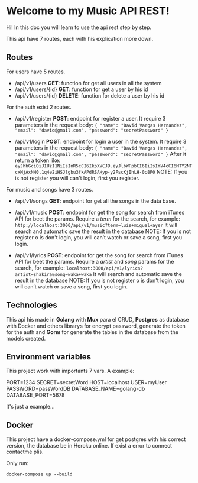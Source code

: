 # Welcome to my Music API REST!

Hi! In this doc you will learn to use the api rest step by step.

This api have 7 routes, each with his explication more down.

## Routes

For users have 5 routes.

- /api/v1/users **GET**: function for get all users in all the system
- /api/v1/users/{id} **GET**: function for get a user by his id
- /api/v1/users/{id} **DELETE**: function for delete a user by his id

For the auth exist 2 routes.

- /api/v1/register **POST**: endpoint for register a user. It require 3 parameters in the request body:
  `{ "name": "David Vargas Hernandez", "email": "david@gmail.com", "password": "secretPassword" }`

- /api/v1/login **POST**: endpoint for login a user in the system. It require 3 parameters in the request body:
  `{ "name": "David Vargas Hernandez", "email": "david@gmail.com", "password": "secretPassword" }`
  After it return a token like: `eyJhbGciOiJIUzI1NiIsInR5cCI6IkpXVCJ9.eyJlbWFpbCI6IiIsImV4cCI6MTY2NTcxMjAxNH0.1q4e2iHSJlgbu3fkAPdRSAHyp-y2FscKjIhLH-0c8P0`
  NOTE: If you is not register you will can't login, first you register.

For music and songs have 3 routes.

- /api/v1/songs **GET**: endpoint for get all the songs in the data base.
- /api/v1/music **POST**: endpoint for get the song for search from iTunes API for beet the params. Require a _term_ for the search, for example:
  `http://localhost:3000/api/v1/music?term=luis+miguel+ayer`
  It will search and automatic save the result in the database
  NOTE: If you is not register o is don't login, you will can’t watch or save a song, first you login.

- /api/v1/lyrics **POST**: endpoint for get the song for search from iTunes API for beet the params. Require a _artist_ and _song_ params for the search, for example:
  `localhost:3000/api/v1/lyrics?artist=shakira&song=waka+waka`
  It will search and automatic save the result in the database
  NOTE: If you is not register o is don't login, you will can’t watch or save a song, first you login.

## Technologies

This api his made in **Golang** with **Mux** para el CRUD, **Postgres** as database with Docker and others librarys for encrypt password, generate the token for the auth and **Gorm** for generate the tables in the database from the models created.

## Environment variables

This project work with importants 7 vars. A example:

PORT=1234
SECRET=secretWord
HOST=localhost
USER=myUser
PASSWORD=passWordDB
DATABASE_NAME=golang-db
DATABASE_PORT=5678

It's just a example...

## Docker

This project have a docker-compose.yml for get postgres with his correct version, the database be in Heroku online. If exist a error to connect contactme plis.

Only run:

`docker-compose up --build`
